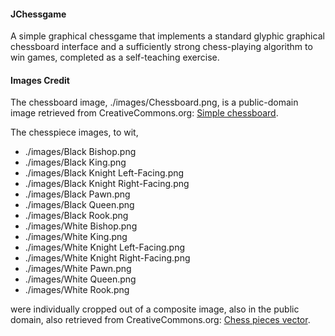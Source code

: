 #### JChessgame

A simple graphical chessgame that implements a standard glyphic graphical chessboard interface and a sufficiently strong chess-playing algorithm to win games, completed as a self-teaching exercise. 

#### Images Credit

The chessboard image, ./images/Chessboard.png, is a public-domain image retrieved from CreativeCommons.org: [Simple chessboard](https://freesvg.org/simple-chessboard).

The chesspiece images, to wit,

 * ./images/Black Bishop.png
 * ./images/Black King.png
 * ./images/Black Knight Left-Facing.png
 * ./images/Black Knight Right-Facing.png
 * ./images/Black Pawn.png
 * ./images/Black Queen.png
 * ./images/Black Rook.png
 * ./images/White Bishop.png
 * ./images/White King.png
 * ./images/White Knight Left-Facing.png
 * ./images/White Knight Right-Facing.png
 * ./images/White Pawn.png
 * ./images/White Queen.png
 * ./images/White Rook.png

were individually cropped out of a composite image, also in the public domain, also retrieved from CreativeCommons.org: [Chess pieces vector](https://freesvg.org/chess-pieces-vector).


